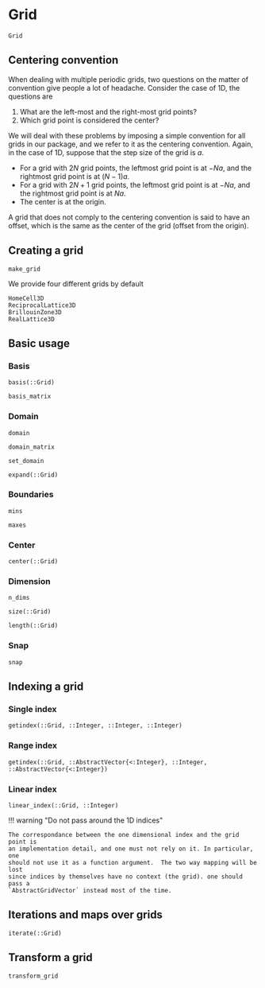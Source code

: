 # Grid

```@docs
Grid
```

## Centering convention

When dealing with multiple periodic grids, two questions on the matter of
convention give people a lot of headache. Consider the case of 1D,
the questions are

1. What are the left-most and the right-most grid points?
2. Which grid point is considered the center?

We will deal with these problems by imposing a simple convention for all grids in our package, and we refer to it as the centering convention. Again, in the case of 1D, suppose that the step size of the grid is 
$a$.

- For a grid with $2 N$ grid points, the leftmost grid point is at $-N a$, and the rightmost grid point is at $(N-1) a$.
- For a grid with $2 N + 1$ grid points, the leftmost grid point is at $-N a$, and the rightmost grid point is at $N a$.
- The center is at the origin.

A grid that does not comply to the centering convention is said to have an
offset, which is the same as the center of the grid (offset from the origin).

## Creating a grid

```@docs
make_grid
```

We provide four different grids by default

```@docs
HomeCell3D
ReciprocalLattice3D
BrillouinZone3D
RealLattice3D
```

## Basic usage

### Basis

```@docs
basis(::Grid)
```

```@docs
basis_matrix
```

### Domain

```@docs 
domain
```

```@docs
domain_matrix
```

```@docs
set_domain
```

```@docs
expand(::Grid)
```

### Boundaries

```@docs
mins
```

```@docs
maxes
```

### Center 

```@docs
center(::Grid)
```

### Dimension

```@docs
n_dims
```

```@docs
size(::Grid)
```

```@docs
length(::Grid)
```


### Snap

```@docs 
snap
```

## Indexing a grid

### Single index

```@docs 
getindex(::Grid, ::Integer, ::Integer, ::Integer)
```

### Range index

```@docs
getindex(::Grid, ::AbstractVector{<:Integer}, ::Integer, ::AbstractVector{<:Integer})
```

### Linear index

```@docs
linear_index(::Grid, ::Integer)
```

!!! warning "Do not pass around the 1D indices"
    
    The correspondance between the one dimensional index and the grid point is
    an implementation detail, and one must not rely on it. In particular, one
    should not use it as a function argument.  The two way mapping will be lost
    since indices by themselves have no context (the grid). one should pass a
    `AbstractGridVector` instead most of the time. 

    
## Iterations and maps over grids

```@docs 
iterate(::Grid)
```

## Transform a grid

```@docs
transform_grid
```


